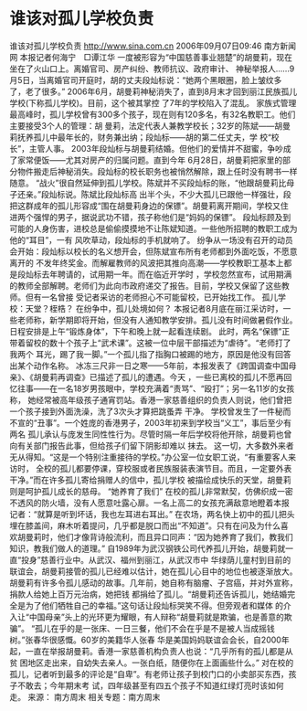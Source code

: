 # 谁该对孤儿学校负责

谁该对孤儿学校负责
http://www.sina.com.cn 2006年09月07日09:46 南方新闻网
本报记者何海宁　□谭江华
一度被形容为“中国慈善事业翘楚”的胡曼莉，现在坐在了火山口上。离婚官司、房产纠纷、教师抗议、政府审计、 神秘举报人……9月5日，当离婚官司开庭时，胡的丈夫段灿标说：“她两个黑眼圈，脸上皱纹多了，老了很多。”
2006年6月，胡曼莉神秘消失了，直到8月末才回到丽江民族孤儿学校(下称孤儿学校)。目前，这个被其掌控 了7年的学校陷入了混乱。
家族式管理
最高峰时，孤儿学校曾有300多个孩子，现在则有120多名，有32名教职工。他们主要接受3个人的管理：胡 曼莉，法定代表人兼教学校长；32岁的陈斌——胡曼莉抚养孤儿中最年长的，财务兼出纳；段灿标——胡的第二任丈夫，学 校“校长”，主管人事。
2003年段灿标与胡曼莉结婚。但他们的爱情并不甜蜜，争吵成了家常便饭——尤其对房产的归属问题。直到今年 6月28日，胡曼莉把家里的部分物件搬走后神秘消失。段灿标的校长职务也被悄然解除，跟上任时没有聘书一样随意。
“战火”很自然延伸到孤儿学校。陈斌并不买段灿标的账，“他跟胡曼莉比母子还亲。”段灿标说。陈斌比段灿标高 出半个头，不少大孤儿已跟他一样强壮，段把这群成年的孤儿形容成“围在胡曼莉身边的保镖”。胡曼莉离开期间，学校又住 进两个强悍的男子，据说武功不错，孩子称他们是“妈妈的保镖”。
段灿标顾及到可能的人身伤害，进校总是偷偷摸摸地不让陈斌知道。一些他所招聘的教职工成为他的“耳目”，一有 风吹草动，段灿标的手机就响了。
纷争从一场没有召开的动员会开始：段灿标以校长的名义想开会，但陈斌宣布所有老师都到外面吃饭，不愿意离开的 不发年终奖金。而解雇教师的风波把其推向高潮——学校教职工基本上都是段灿标去年聘请的，试用期一年。而在临近开学时 ，学校忽然宣布，试用期满的教师全部解聘。老师们为此向市政府递交了报告。目前，学校又保留了这些教师。但有一名曾接 受记者采访的老师担心不可能留校，已开始找工作。
孤儿学校：天堂？桎梏？
在纷争中，孤儿处境如何？
本报记者8月底在丽江采访时，一些老师称，新学期即将开始，但没有人通知教学安排。孤儿没有时间做暑假作业。 日程安排是上午“锻炼身体”，下午和晚上就一起看连续剧。
此时，两名“保镖”正带着留校的数十个孩子上“武术课”。这被一位中层干部描述为“虐待”。“老师打了我两个 耳光，踢了我一脚。”一个孤儿指了指胸口被踢的地方，原因是他没有回答出某个动作名称。
冰冻三尺非一日之寒——5年前，本报发表了《跨国调查中国母亲》、《胡曼莉再调查》已描述了孤儿的遭遇。今天 ，一些已离校的孤儿不愿再回忆往事——在一名18岁男孩眼中，学校充满着“责骂”、“殴打”；另一名11岁的女孩称， 她经常被高年级孩子通宵罚站。香港一家慈善组织的负责人则说，他们曾把一个孩子接到外面洗澡，洗了3次头才算把跳蚤弄 干净。
学校曾发生了一件秘而不宣的“丑事”。一个姓庞的香港男子，2003年初来到学校当“义工”，事后至少有两名 孤儿承认与庞发生同性性行为。尽管时隔一年后学校将他开除，胡曼莉也曾向有关部门报告此事，但给孩子们留下阴影却难以 抹去。
这一切，大多数外来者无从得知。“这是一个特别注重接待的学校。”办公室一位女职工说，“有重要客人来访时， 全校的孤儿都要停课，穿校服或者民族服装表演节目。而且，一定要外表干净。”而在许多孤儿寄给捐赠人的信中，孤儿学校 被描绘成快乐的天堂，胡曼莉则是呵护孤儿成长的慈母。
“她养育了我们”
在校的孤儿非常默契，仿佛织成一密不透风的防火墙，没有人愿意吐露心扉。一名上高二的女孩充满敌意地瞪着本报 记者：“就算是听到坏话，我也左耳进右耳出。”
在农场，两名快上初中的孤儿把头埋在膝盖间，麻木听着提问，几乎都是脱口而出“不知道”。只有在问及为什么喜 欢胡曼莉时，他们才像背诗般流利，而且异口同声：“因为她养育了我们，教我们知识，教我们做人的道理。”
自1989年为武汉钢铁公司代养孤儿开始，胡曼莉就一直“投身”慈善行业中。从武汉、福州到丽江，从武汉市中 华绿荫儿童村到目前的联谊会，胡曼莉接管的孤儿已经难以估计，她在孤儿心目中的地位也被逐渐放大。
胡曼莉有许多令孤儿感动的故事。几年前，她自称有脑瘤、子宫癌，并对外宣称，捐款人给她上百万元治病，她把钱 都捐给了孤儿。“胡曼莉还告诉孤儿，她结婚完全是为了他们牺牲自己的幸福。”这句话让段灿标哭笑不得。但旁观者和媒体 的介入让“中国母亲”头上的光环更为耀眼，有人辩称“胡曼莉就是欺骗，也是善意的欺骗”。
“孤儿在乎的是一张床、一日三餐，他们不会在乎是不是被人当成摇钱树。”张春华很感慨。60岁的美籍华人张春 华是美国妈妈联谊会会长，自2000年起，一直在举报胡曼莉。香港一家慈善机构负责人也说：“几乎所有的孤儿都是从贫 困地区走出来，自幼失去亲人。一张白纸，随便你在上面画些什么。”
对在校的孤儿，记者听到最多的评论是“自卑”。有老师让孩子到校门口的小卖部买东西，孩子不敢去；今年期末考 试，四年级甚至有四五个孩子不知道红绿灯亮时该如何走。 来源：
南方周末
相关专题：南方周末 

